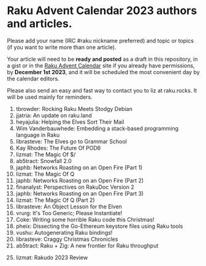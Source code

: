 # Raku Advent Calendar 2023 authors and articles.

Please add your name (IRC #raku nickname preferred) and topic or
topics (if you want to write more than one article).

Your article will need to be **ready and posted** as a draft in 
this repository, in a gist or in the 
[Raku Advent Calendar](https://raku-advent.blog) site if you 
already have permissions, by 
**December 1st 2023**,
and it will be scheduled the most convenient day by the calendar
editors.

Please also send an easy and fast way to contact you to liz at raku.rocks. It will be used mainly for
reminders.

1. tbrowder: Rocking Raku Meets Stodgy Debian
2. jjatria: An update on raku.land
3. heyajulia: Helping the Elves Sort Their Mail
4. Wim Vanderbauwhede: Embedding a stack-based programming language in Raku
5. librasteve: The Elves go to Grammar School
6. Kay Rhodes: The Future Of POD6
7. lizmat: The Magic Of $/
8. ab5tract: Snowfall 2.0
9. japhb: Networks Roasting on an Open Fire (Part 1)
10. lizmat: The Magic Of Q
11. japhb: Networks Roasting on an Open Fire (Part 2)
12. finanalyst: Perspectives on RakuDoc Version 2
13. japhb: Networks Roasting on an Open Fire (Part 3)
14. lizmat: The Magic Of Q (Part 2)
15. librasteve: An Object Lesson for the Elven
16. vrurg: It's Too Generic; Please Instantiate!
17. Coke: Writing some horrible Raku code this Christmas!
18. pheix: Dissecting the Go-Ethereum keystore files using Raku tools
19. vushu: Autogenerating Raku bindings!
20. librasteve: Craggy Christmas Chronicles
21. ab5tract: Raku + Zig: A new frontier for Raku throughput
<!-- insert here -->
25. lizmat: Rakudo 2023 Review

